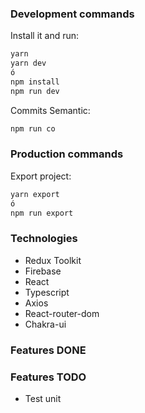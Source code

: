 ### Development commands

Install it and run:

```bash
yarn
yarn dev
ó
npm install
npm run dev
```

Commits Semantic:

```bash
npm run co
```

### Production commands

Export project:

```bash
yarn export
ó
npm run export
```

### Technologies
- Redux Toolkit
- Firebase
- React
- Typescript
- Axios
- React-router-dom
- Chakra-ui

### Features DONE



### Features TODO

- Test unit